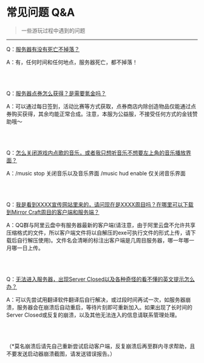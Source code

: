 # 常见问题 Q&A

> 一些游玩过程中遇到的问题
------

Q：<u>服务器有没有死亡不掉落？</u>

A：有，任何时间和任何地点，服务器死亡，都不掉落！

<br>
<br>

Q：<u>服务器点券怎么获得？是需要氪金吗？</u>

A：可以通过每日签到，活动比赛等方式获取，点券商店内除创造物品仅能通过点券购买获得，其余均能正常合成。注意，本服为公益服，不接受任何方式的金钱赞助哦～

<br>
<br>

Q：<u>怎么关闭游戏内点歌的音乐，或者我只想听音乐不想要左上角的音乐播放界面？</u>

A：/music stop 关闭音乐以及音乐界面
/music hud enable 仅关闭音乐界面

<br>
<br>

Q：<u>我是看到XXXX宣传网站里来的，请问现在是XXXX周目吗？在哪里可以下载到Mirror Craft周目的客户端和服务端？</u> 

A：QQ群与阿里云盘中有服务器最新的客户端(请注意，由于阿里云盘不允许共享压缩格式的文件，所以客户端文件将以自解压的exe可执行文件的形式上传，请下载后自行解压使用)。文件名会清晰的标注出客户端是几周目服务器，哪一年哪一月哪一日上传。

<br>
<br>

Q：<u>无法进入服务器，出现Server Closed以及各种奇怪的看不懂的英文提示怎么办？</u>

A：可以先尝试用翻译软件翻译后自行解决，或过段时间再试一次，如服务器崩溃，服务器会在崩溃后自动重启，等待片刻即可重新加入。如果出现了长时间的Server Closed或反复的崩溃，以及其他无法连入的信息请联系管理处理。 

<br>
<br>

（*莫名崩溃后请先自己重新尝试启动客户端，反复崩溃后再至群内寻求帮助，且不要发送启动器崩溃截图，请发送错误报告。）